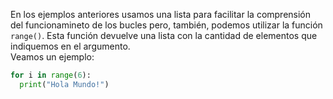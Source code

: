En los ejemplos anteriores usamos una lista para facilitar la comprensión del funcionamineto de los bucles pero, también, podemos utilizar la función `range()`. Esta función devuelve una lista con la cantidad de elementos que indiquemos en el argumento.<br>
Veamos un ejemplo:<br>

``` python
for i in range(6):
  print("Hola Mundo!")
```

